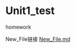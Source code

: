 # Unit1_test
homework

New_File链接 [New_File.md](https://github.com/xiaoHuaHuaHuaHuaHua/Unit1_test/blob/main/New_File.md)

